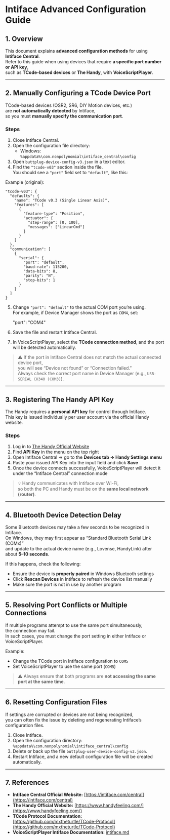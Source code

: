 # Intiface Advanced Configuration Guide

## 1. Overview
This document explains **advanced configuration methods** for using **Intiface Central**.  
Refer to this guide when using devices that require **a specific port number or API key**,  
such as **TCode-based devices** or **The Handy**, with **VoiceScriptPlayer**.

---

## 2. Manually Configuring a TCode Device Port

TCode-based devices (OSR2, SR6, DIY Motion devices, etc.)  
are **not automatically detected** by Intiface,  
so you must **manually specify the communication port**.

### Steps

1. Close Intiface Central.  
2. Open the configuration file directory:  
   - Windows:  
     `%appdata%\com.nonpolynomial\intiface_central\config`  
3. Open `buttplug-device-config-v3.json` in a text editor.  
4. Find the `"tcode-v03"` section inside the file.  
   You should see a `"port"` field set to `"default"`, like this:

Example (original):

    "tcode-v03": {
      "defaults": {
        "name": "TCode v0.3 (Single Linear Axis)",
        "features": [
          {
            "feature-type": "Position",
            "actuator": {
              "step-range": [0, 100],
              "messages": ["LinearCmd"]
            }
          }
        ]
      },
      "communication": [
        {
          "serial": {
            "port": "default",
            "baud-rate": 115200,
            "data-bits": 8,
            "parity": "N",
            "stop-bits": 1
          }
        }
      ]
    }

5. Change `"port": "default"` to the actual COM port you’re using.  
   For example, if Device Manager shows the port as `COM4`, set:

    "port": "COM4"

6. Save the file and restart Intiface Central.  
7. In VoiceScriptPlayer, select the **TCode connection method**, and the port will be detected automatically.

> ⚠️ If the port in Intiface Central does not match the actual connected device port,  
> you will see “Device not found” or “Connection failed.”  
> Always check the correct port name in Device Manager (e.g., `USB-SERIAL CH340 (COM3)`).

---

## 3. Registering The Handy API Key

The Handy requires a **personal API key** for control through Intiface.  
This key is issued individually per user account via the official Handy website.

### Steps

1. Log in to [The Handy Official Website](https://www.handyfeeling.com/)  
2. Find **API Key** in the menu on the top right  
3. Open Intiface Central → go to the **Devices tab → Handy Settings menu**  
4. Paste your issued API Key into the input field and click **Save**  
5. Once the device connects successfully, VoiceScriptPlayer will detect it under the “Intiface Central” connection mode

> 💡 Handy communicates with Intiface over Wi-Fi,  
> so both the PC and Handy must be on the **same local network (router)**.

---

## 4. Bluetooth Device Detection Delay

Some Bluetooth devices may take a few seconds to be recognized in Intiface.  
On Windows, they may first appear as “Standard Bluetooth Serial Link (COMx)”  
and update to the actual device name (e.g., Lovense, HandyLink) after about **5–10 seconds**.

If this happens, check the following:

- Ensure the device is **properly paired** in Windows Bluetooth settings  
- Click **Rescan Devices** in Intiface to refresh the device list manually  
- Make sure the port is not in use by another program

---

## 5. Resolving Port Conflicts or Multiple Connections

If multiple programs attempt to use the same port simultaneously,  
the connection may fail.  
In such cases, you must change the port setting in either Intiface or VoiceScriptPlayer.

Example:

- Change the TCode port in Intiface configuration to `COM5`  
- Set VoiceScriptPlayer to use the same port (`COM5`)

> ⚠️ Always ensure that both programs are **not accessing the same port at the same time**.

---

## 6. Resetting Configuration Files

If settings are corrupted or devices are not being recognized,  
you can often fix the issue by deleting and regenerating Intiface’s configuration files.

1. Close Intiface.  
2. Open the configuration directory:  
   `%appdata%\com.nonpolynomial\intiface_central\config`
3. Delete or back up the file `buttplug-user-device-config-v3.json`.  
4. Restart Intiface, and a new default configuration file will be created automatically.

---

## 7. References
- **Intiface Central Official Website:** [https://intiface.com/central](https://intiface.com/central)  
- **The Handy Official Website:** [https://www.handyfeeling.com/](https://www.handyfeeling.com/)  
- **TCode Protocol Documentation:** [https://github.com/mxtheturtle/TCode-Protocol](https://github.com/mxtheturtle/TCode-Protocol)  
- **VoiceScriptPlayer Intiface Documentation:** [intiface.md](intiface.md)
